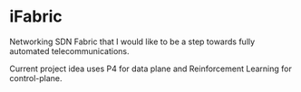 # iFabric

Networking SDN Fabric that I would like to be a step towards fully automated telecommunications. 

Current project idea uses P4 for data plane and Reinforcement Learning for control-plane.

